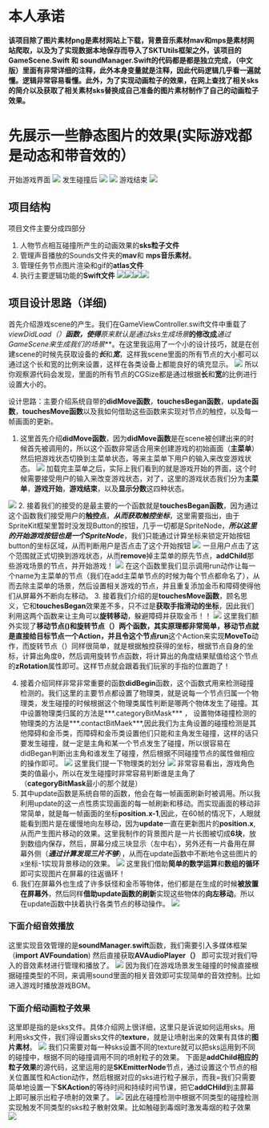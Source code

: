 # 本人承诺
**该项目除了图片素材png是素材网站上下载，背景音乐素材mav和mps是素材网站爬取，以及为了实现数据本地保存而导入了SKTUtils框架之外，该项目的GameScene.Swift 和 soundManager.Swift的代码都是都是独立完成，（中文版）里面有非常详细的注释，此外本身变量就是注释，因此代码逻辑几乎看一遍就懂。逻辑非常容易看懂。此外，为了实现动画粒子的效果，在网上查找了相关sks的简介以及获取了相关素材sks替换成自己准备的图片素材制作了自己的动画粒子效果。**

# 先展示一些静态图片的效果(实际游戏都是动态和带音效的）
开始游戏界面
![](UML/startGame.png)
发生碰撞后
![](UML/Game.png)
![](UML/Game.png)
游戏结束
![](UML/GameOver.png)

## 项目结构
项目文件主要分成四部分
1. 人物节点相互碰撞所产生的动画效果的**sks粒子文件**
2. 管理声音播放的Sounds文件夹的**mav**和 **mps音乐素材**。
3. 管理任务节点图片渲染和gif的**atlas文件**
4. 执行主要逻辑功能的**Swift文件**
![](UML/1.png)![](UML/2.png)![](UML/3.png)![](UML/4.png)

## 项目设计思路（详细)
首先介绍游戏scene的产生。我们在GameViewController.swift文件中重载了**viewDidLoad（）**函数，使得***原来默认是通过sks生成场景***的修改成***通过GameScene来生成我们的场景***。在这里我运用了一个小的设计技巧，就是在创建scene的时候先获取设备的***长***和***宽***，这样我scene里面的所有节点的大小都可以通过这个长和宽的比例来设置，这样在各类设备上都能良好的填充显示。
![](UML/sceneNew.png)
所以你观察源代码会发现，里面的所有节点的CGSize都是通过根据**长**和**宽**的比例进行设置大小的。

设计思路：主要介绍系统自带的**didMove函数**，**touchesBegan函数**，**update函数**，**touchesMove函数**以及我如何借助这些函数来实现对节点的触控，以及每一帧画面的更新。
1. 这里首先介绍**didMove函数**，因为**didMove函数**是在scene被创建出来的时候首先被调用的，所以这个函数非常适合用来创建游戏的初始画面（**主菜单**）然后把游戏状态切换到主菜单状态，等来主菜单下用户的输入来改变游戏状态。
![](UML/didMove.png)
加载完主菜单之后，实际上我们看到的就是游戏开始的界面，这个时候需要接受用户的输入来改变游戏状态，对了，这里的游戏状态我们分为**主菜单**，**游戏开始**，**游戏结束**，以及**显示分数**这四种状态。

 ![](UML/gameState.png)
2. 接着我们的接受的是最主要的一个函数就是**touchesBegan函数**，因为通过这个函数我们接受用户的**触控点**，***从而获取触控坐标***，这里需要指出，由于SpriteKit框架里暂时没发现Button的按钮，几乎一切都是SpriteNode，***所以这里的开始游戏按钮也是一个SpriteNode***，我们只能通过计算坐标来锁定开始按钮button的坐标区域，从而判断用户是否点击了这个开始按钮
![](UML/touchesBegan.png)
一旦用户点击了这个范围就正式切换到游戏状态，从而**remove**掉主菜单的原先节点，**addChild**那些游戏场景的节点，并开始游戏！
![](UML/TurnToGame.png)
在这个函数里我们显示调用run动作让每一个name为主菜单的节点（我们在add主菜单节点的时候为每个节点都命名了），从而去除主菜单的场景，然后设置相关游戏的节点，并且重复添加金币和障碍使得他们从屏幕外不断向左移动。
3. 接着我们介绍的是**touchesMove函数**，顾名思义，它和**touchesBegan**效果差不多，只不过是**获取手指滑动的坐标**，因此我们利用这两个函数来让主角可以**旋转移动**，躲避障碍并获取金币！！
 ![](UML/touchesMove.png)
 这里我们额外实现了**移动节点()**和**旋转节点（）**两个函数，其实原理都非常简单，移动节点就是直接给目标节点一个Action，并且令这个节点**run**这个Action来实现**MoveTo**动作，而旋转节点（）同样很简单，就是根据触控获得的坐标，根据节点自身的坐标，计算出角度θ，然后调用旋转节点函数，将计算出的角度结果赋值给这个节点的**zRotation**属性即可。这样节点就会跟着我们玩家的手指的位置跑了！
 
4. 接着介绍同样非常非常重要的函数**didBegin**函数，这个函数式用来检测碰撞检测的。我们这里的主要节点都设置了物理类，就是说每一个节点归属一个物理类，发生碰撞的时候根据这个物理类属性判断是哪两个物体发生了碰撞。其中设置物理类归属的方法是***.categoryBitMask***  ， 设置物体碰撞检测的物理类的方法是***.contactBitMaek***,因此我们为主角设置的碰撞检测是其他障碍和金币类，而障碍和金币类设置他们只能和主角发生碰撞，这样的话只要发生碰撞，就一定是主角和某一个节点发生了碰撞，所以很容易在didBegan判断出主角和谁发生了碰撞，然后根据不同碰撞节点的属性做相应的操作即可。
 ![](UML/didBegin.png)
 这里我们提一下物理类的划分
 ![](UML/physics.png)
 非常容易看出，游戏角色类的值最小，所以在发生碰撞时非常容易判断谁是主角了（**categoryBitMask**最小的那个就是）
1. 其中update函数是系统自带的函数，他会在每一帧画面刷新时被调用。所以我利用update的这一点性质实现画面的每一帧刷新和移动。而实现画面的移动非常简单，就是每一帧画面的坐标**position.x-1**,因此，在60帧的情况下，人眼就能看到图片是在缓慢地向左移动，因为**update**一直在更新图片的**position.x**,从而产生图片移动的效果。这里我制作的背景图片是一片长图被切成**6块**，放到数组内保存，然后，屏幕分成三块显示（左中右），另外还有一片备用在屏幕外侧（***通过计算发现三片不够***），从而在update函数中不断地令这些图片的x坐标-1实现背景移动的效果。
![](UML/moveBackground.png)
这里我们借助**简单的数学运算**和**数组的循环**即可实现图片在屏幕的往返循环！
6. 我们在屏幕外也生成了许多妖怪和金币等物体，他们都是在生成的时候**被放置在屏幕外**，然后同样**借助update函数的刷新**实现这些物体的**向左移动**。所以在update函数中扶着执行各类节点的移动操作。
![](UML/updateMove.png)

### 下面介绍音效播放
这里实现音效管理的是**soundManager.swift**函数，我们需要引入多媒体框架（**import AVFoundation**) 然后直接获取**AVAudioPlayer（）** 即可实现对我们导入的音效素材进行管理和播放了。
![](UML/BGM.png)
因为我们在游戏场景发生碰撞的时候直接根据碰撞类型的不同，来调用sound里面的相关音效即可实现简单的音效控制。比如进入游戏时播放游戏BGM。

### 下面介绍动画粒子效果
这里即是指的是sks文件。具体介绍网上很详细，这里只是诉说如何运用sks。用利用sks文件，我们得设置sks文件的**texture**，就是让喷射出来的效果有具体的**图片素材**。
![](UML/texture.png)
我们只需要对每一种sks设置不同的texture就可以把sks运用到不同的碰撞中，根据不同的碰撞调用不同的喷射粒子的效果。
下面是**addChild相应的粒子效果**的源代码，这里运用的是**SKEmitterNode**节点，通过设置这个节点的相关位置属性和Action动作，然后根据对应的sks进行粒子展示，而我=我们只需要简单地设置一下**SKAction**的等待时间和持续时间节课，把它**addCHild**到主屏幕上即可展示出粒子喷射的效果了。
![](UML/Lizi.png)
因此在碰撞检测中根据不同类型的碰撞检测实现触发不同类型的sks粒子散射效果。比如触碰到毒烟时激发毒烟的粒子效果
![](UML/smoke.png)



 


